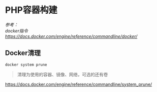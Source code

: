 # PHP容器构建

*参考：*  
*docker指令 <https://docs.docker.com/engine/reference/commandline/docker/>*  

## Docker清理

`docker system prune`

> 清理为使用的容器、镜像、网络，可选的还有卷

<https://docs.docker.com/engine/reference/commandline/system_prune/>

